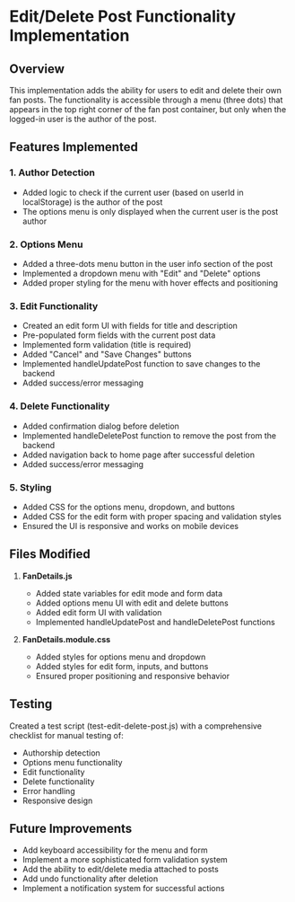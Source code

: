 # Edit/Delete Post Functionality Implementation

## Overview
This implementation adds the ability for users to edit and delete their own fan posts. The functionality is accessible through a menu (three dots) that appears in the top right corner of the fan post container, but only when the logged-in user is the author of the post.

## Features Implemented

### 1. Author Detection
- Added logic to check if the current user (based on userId in localStorage) is the author of the post
- The options menu is only displayed when the current user is the post author

### 2. Options Menu
- Added a three-dots menu button in the user info section of the post
- Implemented a dropdown menu with "Edit" and "Delete" options
- Added proper styling for the menu with hover effects and positioning

### 3. Edit Functionality
- Created an edit form UI with fields for title and description
- Pre-populated form fields with the current post data
- Implemented form validation (title is required)
- Added "Cancel" and "Save Changes" buttons
- Implemented handleUpdatePost function to save changes to the backend
- Added success/error messaging

### 4. Delete Functionality
- Added confirmation dialog before deletion
- Implemented handleDeletePost function to remove the post from the backend
- Added navigation back to home page after successful deletion
- Added success/error messaging

### 5. Styling
- Added CSS for the options menu, dropdown, and buttons
- Added CSS for the edit form with proper spacing and validation styles
- Ensured the UI is responsive and works on mobile devices

## Files Modified

1. **FanDetails.js**
   - Added state variables for edit mode and form data
   - Added options menu UI with edit and delete buttons
   - Added edit form UI with validation
   - Implemented handleUpdatePost and handleDeletePost functions

2. **FanDetails.module.css**
   - Added styles for options menu and dropdown
   - Added styles for edit form, inputs, and buttons
   - Ensured proper positioning and responsive behavior

## Testing
Created a test script (test-edit-delete-post.js) with a comprehensive checklist for manual testing of:
- Authorship detection
- Options menu functionality
- Edit functionality
- Delete functionality
- Error handling
- Responsive design

## Future Improvements
- Add keyboard accessibility for the menu and form
- Implement a more sophisticated form validation system
- Add the ability to edit/delete media attached to posts
- Add undo functionality after deletion
- Implement a notification system for successful actions